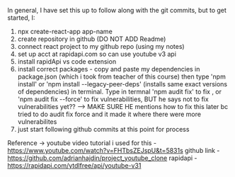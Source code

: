 In general, I have set this up to follow along with the git commits, but to get started, I:

1) npx create-react-app app-name
2) create repository in github (DO NOT ADD Readme)
3) connect react project to my github repo (using my notes)
4) set up acct at rapidapi.com so can use youtube v3 api
5) install rapidApi vs code extension
6) install correct packages - copy and paste my dependencies in package.json (which i took from teacher of this course) then type 'npm install' or 'npm install --legacy-peer-deps' (installs same exact versions of dependencies) in terminal. Type in termnal 'npm audit fix' to fix , or 'npm audit fix --force' to fix vulnerabilities, BUT he says not to fix vulnerabilities yet?? --> MAKE SURE HE mentions how to fix this later bc tried to do audit fix force and it made it where there were more vulnerabilites
7) just start following github commits at this point for process

Reference ->
youtube video tutorial i used for this - https://www.youtube.com/watch?v=FHTbsZEJspU&t=5831s
github link - https://github.com/adrianhajdin/project_youtube_clone
rapidapi - https://rapidapi.com/ytdlfree/api/youtube-v31
